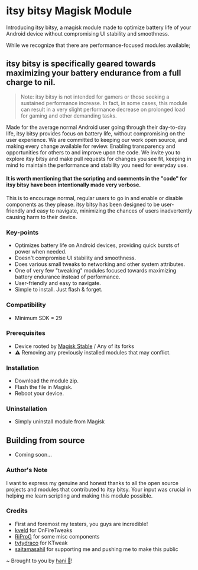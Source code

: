 # itsy bitsy Magisk Module

Introducing itsy bitsy, a magisk module made to optimize battery life of your Android device without compromising UI stability and smoothness. 

While we recognize that there are performance-focused modules available;
## itsy bitsy is specifically geared towards maximizing your battery endurance from a full charge to nil.

> Note: itsy bitsy is not intended for gamers or those seeking a sustained performance increase. In fact, in some cases, this module can result in a very slight performance decrease on prolonged load for gaming and other demanding tasks.

Made for the average normal Android user going through their day-to-day life, itsy bitsy provides focus on battery life, without compromising on the user experience. We are committed to keeping our work open source, and making every change available for review. Enabling transparency and opportunities for others to and improve upon the code. We invite you to explore itsy bitsy and make pull requests for changes you see fit, keeping in mind to maintain the performance and stability you need for everyday use.

#### It is worth mentioning that the scripting and comments in the "code" for itsy bitsy have been intentionally made very verbose.

This is to encourage normal, regular users to go in and enable or disable components as they please. itsy bitsy has been designed to be user-friendly and easy to navigate, minimizing the chances of users inadvertently causing harm to their device.

### Key-points
- Optimizes battery life on Android devices, providing quick bursts of power when needed.
- Doesn't compromise UI stability and smoothness.
- Does various small tweaks to networking and other system attributes.
- One of very few "tweaking" modules focused towards maximizing battery endurance instead of performance.
- User-friendly and easy to navigate.
- Simple to install. Just flash & forget.

### Compatibility
- Minimum SDK = 29

### Prerequisites
- Device rooted by [Magisk Stable](https://github.com/topjohnwu/Magisk/releases/latest) / Any of its forks
- ⚠️ Removing any previously installed modules that may conflict.

### Installation
- Download the module zip.
- Flash the file in Magisk.
- Reboot your device.

### Uninstallation
- Simply uninstall module from Magisk

## Building from source
- Coming soon...

### Author's Note
I want to express my genuine and honest thanks to all the open source projects and modules that contributed to itsy bitsy. Your input was crucial in helping me learn scripting and making this module possible.

### Credits
- First and foremost my testers, you guys are incredible!
- [kveld](https://t.me/nonosvaimos) for OnFireTweaks
- [RiProG](https://t.me/RiOpSo) for some misc components
- [tytydraco](https://t.me/tytydraco) for KTweak
- [saitamasahil](https://github.com/saitamasahil) for supporting me and pushing me to make this public

~ Brought to you by [hani 🤍](https://github.com/itsHanibee)!
